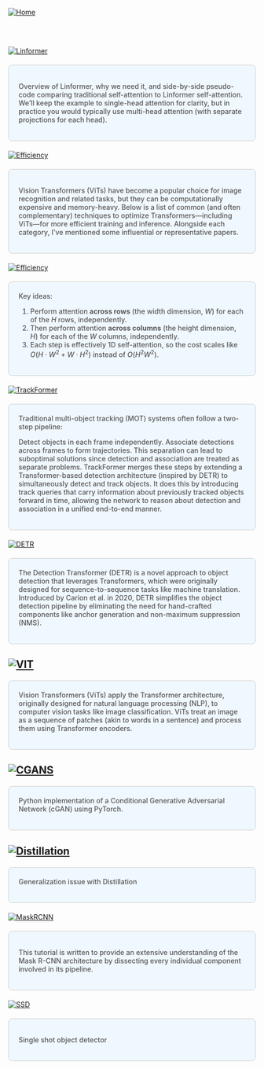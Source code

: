 [![Home](https://img.shields.io/badge/Home-Click%20Here-blue?style=flat&logo=homeadvisor&logoColor=white)](../)


<br>
<br>


[![Linformer](https://img.shields.io/badge/Linformer-An_Efficient_Transformer-blue?style=for-the-badge&logo=github)](../posts/Linformer)
<div style="background-color: #f0f8ff; color: #555;font-weight: 485; padding: 20px; margin: 20px 0; border-radius: 8px; border: 1px solid #ccc;">

Overview of Linformer, why we need it, and side-by-side pseudo-code comparing traditional self-attention to Linformer self-attention. We’ll keep the example to single-head attention for clarity, but in practice you would typically use multi-head attention (with separate projections for each head).

</div>


[![Efficiency](https://img.shields.io/badge/Efficient_Transformers-Efficient_Techniques_in_Transformers-blue?style=for-the-badge&logo=github)](../posts/EfficientTransformers)
<div style="background-color: #f0f8ff; color: #555;font-weight: 485; padding: 20px; margin: 20px 0; border-radius: 8px; border: 1px solid #ccc;">

Vision Transformers (ViTs) have become a popular choice for image recognition and related tasks, but they can be computationally expensive and memory-heavy. Below is a list of common (and often complementary) techniques to optimize Transformers—including ViTs—for more efficient training and inference. Alongside each category, I’ve mentioned some influential or representative papers.

</div>

[![Efficiency](https://img.shields.io/badge/Efficient_Transformers-Efficient_Techniques_in_Transformers-blue?style=for-the-badge&logo=github)](../posts/EfficientTransformers)
<div style="background-color: #f0f8ff; color: #555;font-weight: 485; padding: 20px; margin: 20px 0; border-radius: 8px; border: 1px solid #ccc;">
Key ideas:
  
1. Perform attention **across rows** (the width dimension, $W$) for each of the $H$ rows, independently.  
2. Then perform attention **across columns** (the height dimension, $H$) for each of the $W$ columns, independently.  
3. Each step is effectively 1D self-attention, so the cost scales like $O(H \cdot W^2 + W \cdot H^2)$ instead of $O(H^2 W^2)$.
 <p></p>

</div>


[![TrackFormer](https://img.shields.io/badge/TrackFormer-Multi_Object_Tracking_with_Transformer-blue?style=for-the-badge&logo=github)](../posts/TrackFormer)
<div style="background-color: #f0f8ff; color: #555;font-weight: 485; padding: 20px; margin: 20px 0; border-radius: 8px; border: 1px solid #ccc;">
Traditional multi-object tracking (MOT) systems often follow a two-step pipeline:
  
Detect objects in each frame independently.
Associate detections across frames to form trajectories.
This separation can lead to suboptimal solutions since detection and association are treated as separate problems. TrackFormer merges these steps by extending a Transformer-based detection architecture (inspired by DETR) to simultaneously detect and track objects. It does this by introducing track queries that carry information about previously tracked objects forward in time, allowing the network to reason about detection and association in a unified end-to-end manner. <p></p>
</div>

[![DETR](https://img.shields.io/badge/DETR-Detection_Transformer-blue?style=for-the-badge&logo=github)](../posts/DETR)

<div style="background-color: #f0f8ff; color: #555;font-weight: 485; padding: 20px; margin: 20px 0; border-radius: 8px; border: 1px solid #ccc;">
The Detection Transformer (DETR) is a novel approach to object detection that leverages Transformers, which were originally designed for sequence-to-sequence tasks like machine translation. Introduced by Carion et al. in 2020, DETR simplifies the object detection pipeline by eliminating the need for hand-crafted components like anchor generation and non-maximum suppression (NMS).
 <p></p>
</div>

## [![VIT](https://img.shields.io/badge/VIT-Vision_Transformers-blue?style=for-the-badge&logo=github)](../posts/VIT)
<div style="background-color: #f0f8ff; color: #555;font-weight: 485; padding: 20px; margin: 20px 0; border-radius: 8px; border: 1px solid #ccc;">
Vision Transformers (ViTs) apply the Transformer architecture, originally designed for natural language processing (NLP), to computer vision tasks like image classification. ViTs treat an image as a sequence of patches (akin to words in a sentence) and process them using Transformer encoders. <p></p>
</div>

## [![CGANS](https://img.shields.io/badge/CGANs-Conditional_GAN-blue?style=for-the-badge&logo=github)](../posts/ConditionalGAN)
<div style="background-color: #f0f8ff; color: #555;font-weight: 485; padding: 20px; margin: 20px 0; border-radius: 8px; border: 1px solid #ccc;">
Python implementation of a Conditional Generative Adversarial Network (cGAN) using PyTorch.
 <p></p>

</div>
</div>

## [![Distillation](https://img.shields.io/badge/Distillation-grey?style=for-the-badge&logo=github)](../posts/Distillation)
<div style="background-color: #f0f8ff; color: #555;font-weight: 485; padding: 20px; margin: 20px 0; border-radius: 8px; border: 1px solid #ccc;">
Generalization issue with Distillation
 <p></p>
</div>


[![MaskRCNN](https://img.shields.io/badge/MaskRCNN-Instancce_Segmentation-blue?style=for-the-badge&logo=github)](../posts/MaskRCNN)
<div style="background-color: #f0f8ff; color: #555;font-weight: 485; padding: 20px; margin: 20px 0; border-radius: 8px; border: 1px solid #ccc;">

This tutorial is written to provide an extensive understanding of the Mask R-CNN architecture by dissecting every individual component involved in its pipeline.

</div>

[![SSD](https://img.shields.io/badge/SSD-Single_Shot_Object_Detector-blue?style=for-the-badge&logo=github)](../posts/ssd)
<div style="background-color: #f0f8ff; color: #555;font-weight: 485; padding: 20px; margin: 20px 0; border-radius: 8px; border: 1px solid #ccc;">

Single shot object detector
</div>


